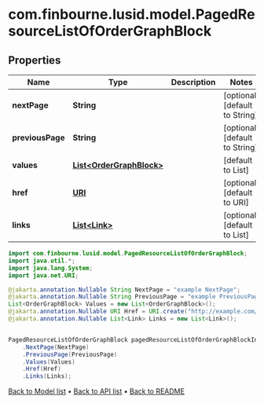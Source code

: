 # com.finbourne.lusid.model.PagedResourceListOfOrderGraphBlock

## Properties

Name | Type | Description | Notes
------------ | ------------- | ------------- | -------------
**nextPage** | **String** |  | [optional] [default to String]
**previousPage** | **String** |  | [optional] [default to String]
**values** | [**List&lt;OrderGraphBlock&gt;**](OrderGraphBlock.md) |  | [default to List<OrderGraphBlock>]
**href** | [**URI**](URI.md) |  | [optional] [default to URI]
**links** | [**List&lt;Link&gt;**](Link.md) |  | [optional] [default to List<Link>]

```java
import com.finbourne.lusid.model.PagedResourceListOfOrderGraphBlock;
import java.util.*;
import java.lang.System;
import java.net.URI;

@jakarta.annotation.Nullable String NextPage = "example NextPage";
@jakarta.annotation.Nullable String PreviousPage = "example PreviousPage";
List<OrderGraphBlock> Values = new List<OrderGraphBlock>();
@jakarta.annotation.Nullable URI Href = URI.create("http://example.com/Href");
@jakarta.annotation.Nullable List<Link> Links = new List<Link>();


PagedResourceListOfOrderGraphBlock pagedResourceListOfOrderGraphBlockInstance = new PagedResourceListOfOrderGraphBlock()
    .NextPage(NextPage)
    .PreviousPage(PreviousPage)
    .Values(Values)
    .Href(Href)
    .Links(Links);
```


[Back to Model list](../README.md#documentation-for-models) &#8226; [Back to API list](../README.md#documentation-for-api-endpoints) &#8226; [Back to README](../README.md)
